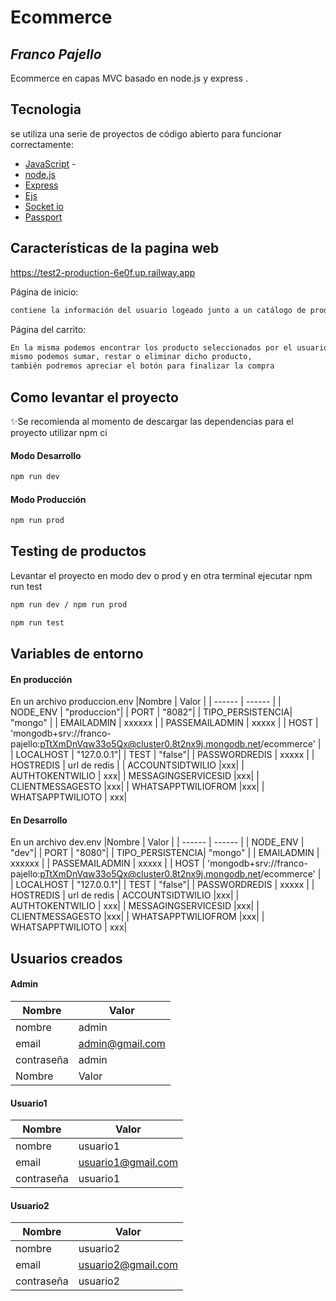 # Ecommerce
## _Franco Pajello_
Ecommerce en capas MVC basado en node.js y express .
## Tecnologia
se utiliza una serie de proyectos de código abierto para funcionar correctamente:
- [JavaScript] -
- [node.js] 
- [Express] 
- [Ejs] 
- [Socket io] 
- [Passport] 
## Características de la pagina web
https://test2-production-6e0f.up.railway.app

Página de inicio:

```sh
contiene la información del usuario logeado junto a un catálogo de productos que se pueden filtrar por categorías además de agregar el producto al carrito y comunicarse con soporte mediante un chat 
```

Página del carrito:

```sh
En la misma podemos encontrar los producto seleccionados por el usuario, al cual desde allí
mismo podemos sumar, restar o eliminar dicho producto,
también podremos apreciar el botón para finalizar la compra
```
## Como levantar el proyecto 
✨Se recomienda al momento de descargar las dependencias para el proyecto utilizar npm ci
#### Modo Desarrollo

```sh
npm run dev
```
#### Modo Producción

```sh
npm run prod
```
## Testing de productos 
Levantar el proyecto en modo dev o prod y en otra terminal ejecutar npm run test
```sh
npm run dev / npm run prod
```
```sh
npm run test
```
## Variables de entorno
#### En producción 
En un archivo produccion.env
|Nombre | Valor |
| ------ | ------ |
| NODE_ENV | "produccion"|
| PORT | "8082"|
| TIPO_PERSISTENCIA| "mongo" |
| EMAILADMIN | xxxxxx |
| PASSEMAILADMIN | xxxxx |
| HOST | 'mongodb+srv://franco-pajello:pTtXmDnVqw33o5Qx@cluster0.8t2nx9j.mongodb.net/ecommerce' |
| LOCALHOST | "127.0.0.1"|
| TEST | "false"|
| PASSWORDREDIS | xxxxx |
| HOSTREDIS | url de redis |
| ACCOUNTSIDTWILIO |xxx|
| AUTHTOKENTWILIO | xxx|
| MESSAGINGSERVICESID |xxx|
| CLIENTMESSAGESTO |xxx|
| WHATSAPPTWILIOFROM |xxx|
| WHATSAPPTWILIOTO | xxx|
#### En Desarrollo 
En un archivo dev.env
|Nombre | Valor |
| ------ | ------ |
| NODE_ENV | "dev"|
| PORT | "8080"|
| TIPO_PERSISTENCIA| "mongo" |
| EMAILADMIN | xxxxxx |
| PASSEMAILADMIN | xxxxx |
| HOST | 'mongodb+srv://franco-pajello:pTtXmDnVqw33o5Qx@cluster0.8t2nx9j.mongodb.net/ecommerce' |
| LOCALHOST | "127.0.0.1"|
| TEST | "false"|
| PASSWORDREDIS | xxxxx |
| HOSTREDIS | url de redis |
 ACCOUNTSIDTWILIO |xxx|
| AUTHTOKENTWILIO | xxx|
| MESSAGINGSERVICESID |xxx|
| CLIENTMESSAGESTO |xxx|
| WHATSAPPTWILIOFROM |xxx|
| WHATSAPPTWILIOTO | xxx|

## Usuarios creados
#### Admin
|Nombre | Valor |
| ------ | ------ |
| nombre | admin|
| email | admin@gmail.com|
| contraseña| admin |
|Nombre | Valor |
#### Usuario1
|Nombre | Valor |
| ------ | ------ |
| nombre | usuario1|
| email | usuario1@gmail.com|
| contraseña| usuario1 |
#### Usuario2
|Nombre | Valor |
| ------ | ------ |
| nombre | usuario2|
| email | usuario2@gmail.com|
| contraseña| usuario2 |

   [node.js]: <http://nodejs.org>
   [express]: <http://expressjs.com>
   [AngularJS]: <http://angularjs.org>
   [Ejs]: <https://github.com/mde/ejs>
   [JavaScript]: <https://developer.mozilla.org/en-US/docs/Web/JavaScript>
   [Passport]: <https://www.passportjs.org/docs/>
   [Socket io]: <https://socket.io/docs/v4/>